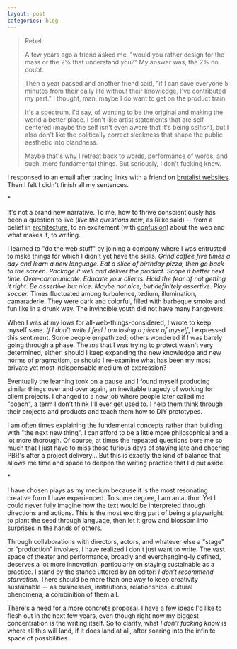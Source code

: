 ```yaml
---
layout: post
categories: blog
---
```


> Rebel.
>
> A few years ago a friend asked me, "would you rather design for the mass or the 2% that understand you?" My answer was, the 2% no doubt.
>
> Then a year passed and another friend said, "if I can save everyone 5 minutes from their daily life without their knowledge, I've contributed my part." I thought, man, maybe I do want to get on the product train.
>
> It's a spectrum, I'd say, of wanting to be the original and making the world a better place. I don't like artist statements that are self-centered (maybe the self isn't even aware that it's being selfish), but I also don't like the politically correct sleekness that shape the public aesthetic into blandness.
>
> Maybe that's why I retreat back to words, performance of words, and such. more fundamental things. But seriously, I don't fucking know.

I responsed to an email after trading links with a friend on [brutalist websites](http://brutalistwebsites.com/). Then I felt I didn't finish all my sentences.

<p class="divider">*</p>

It's not a brand new narrative. To me, how to thrive conscientiously has been a question to live (_live the questions now_, as Rilke said) -- from a belief in [architecture](/thought-on-architecture-today), to an excitement (with [confusion](/a-day)) about the web and what makes it, to writing.

I learned to "do the web stuff" by joining a company where I was entrusted to make things for which I didn't yet have the skills. _Grind coffee five times a day and learn a new language. Eat a slice of birthday pizza, then go back to the screen. Package it well and deliver the product. Scope it better next time. Over-communicate. Educate your clients. Hold the fear of not getting it right. Be assertive but nice. Maybe not nice, but definitely assertive. Play soccer._ Times fluctuated among turbulence, tedium, illumination, camaraderie. They were dark and colorful, filled with barbeque smoke and fun like in a drunk way. The invincible youth did not have many hangovers.

When I was at my lows for all-web-things-considered, I wrote to keep myself sane. _If I don't write I feel I am losing a piece of myself_, I expressed this sentiment. Some people empathized; others wondered if I was barely going through a phase. The _me_ that I was trying to protect wasn't very determined, either: should I keep expanding the new knowledge and new norms of pragmatism, or should I re-examine what has been my most private yet most indispensable medium of expression?

Eventually the learning took on a pause and I found myself producing similar things over and over again, an inevitable tragedy of working for client projects. I changed to a new job where people later called me "coach", a term I don't think I'll ever get used to. I help them think through their projects and products and teach them how to DIY prototypes.

I am often times explaining the fundemental concepts rather than building with "the next new thing". I can afford to be a little more philosophical and a lot more thorough. Of course, at times the repeated questions bore me so much that I just have to miss those furious days of staying late and cheering PBR's after a project delivery... But this is exactly the kind of balance that allows me time and space to deepen the writing practice that I'd put aside.

<p class="divider">*</p>

I have chosen plays as my medium because it is the most resonating creative form I have experienced. To some degree, I am an author. Yet I could never fully imagine how the text would be interpreted through directions and actions. This is the most exciting part of being a playwright: to plant the seed through language, then let it grow and blossom into surprises in the hands of others.

Through collaborations with directors, actors, and whatever else a "stage" or "production" involves, I have realized I don't just want to write. The vast space of theater and performance, broadly and everchanging-ly defined, deserves a lot more innovation, particularly on staying sustainable as a practice. I stand by the stance uttered by an editor: _I don't recommend starvation_. There should be more than one way to keep creativity sustainable -- as businesses, institutions, relationships, cultural phenomena, a combinition of them all.

There's a need for a more concrete proposal. I have a few ideas I'd like to flesh out in the next few years, even though right now my biggest concentration is the writing itself. So to clarify, what _I don't fucking know_ is where all this will land, if it does land at all, after soaring into the infinite space of possbilities.